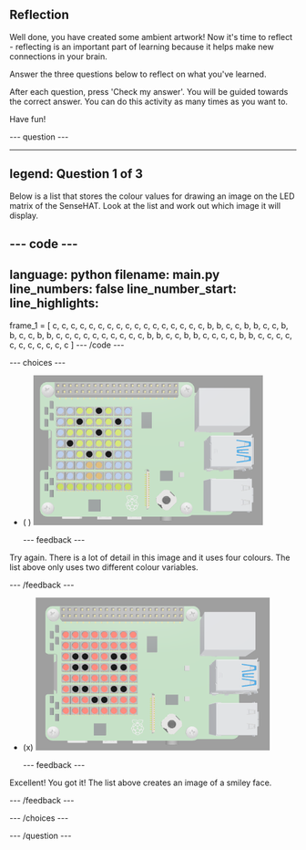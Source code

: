 ## Reflection

Well done, you have created some ambient artwork! Now it's time to reflect - reflecting is an important part of learning because it helps make new connections in your brain.

Answer the three questions below to reflect on what you've learned.

After each question, press 'Check my answer'. You will be guided towards the correct answer. You can do this activity as many times as you want to.

Have fun!

--- question ---

---
legend: Question 1 of 3
---

Below is a list that stores the colour values for drawing an image on the LED matrix of the SenseHAT. Look at the list and work out which image it will display.

--- code ---
---
language: python
filename: main.py
line_numbers: false
line_number_start: 
line_highlights: 
---
frame_1 = [
   c, c, c, c, c, c, c, c,
   c, c, c, c, c, c, c, c,
   c, b, b, c, c, b, b, c,
   c, b, b, c, c, b, b, c,
   c, c, c, c, c, c, c, c,
   c, b, b, c, c, b, b, c,
   c, c, c, b, b, c, c, c,
   c, c, c, c, c, c, c, c
  ]
--- /code ---

--- choices ---

- ( ) ![The image presented uses four colours to make up the image of a tree with fruit growing on it.](../images/q1-image-2.PNG)

  --- feedback ---

Try again. There is a lot of detail in this image and it uses four colours. The list above only uses two different colour variables. 

  --- /feedback ---

- (x) ![The image presented uses two colours to create the shape of a smiley face.](../images/q1-image-1.PNG)

  --- feedback ---

Excellent! You got it! The list above creates an image of a smiley face. 

  --- /feedback ---

--- /choices ---

--- /question ---
